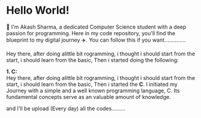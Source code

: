 # Hello World!

👋 I'm Akash Sharma, a dedicated Computer Science student with a deep passion for programming.
Here in my code repository, you'll find the blueprint to my digital journey ✈️. You can follow this if you want..............

Hey there, after doing alittle bit rogramming, i thought i should start from the start, i should learn from the basic, Then i started doing the following:

**1. C:** <br>
Hey there, after doing alittle bit rogramming, i thought i should start from the start, i should learn from the basic, Then i started the **C**.
I initiated my Journey with a simple and a well known programming language, C. Its fundamental concepts serve as an valuable amount of knowledge.

and I'll be upload (Every day) all the codes.........
